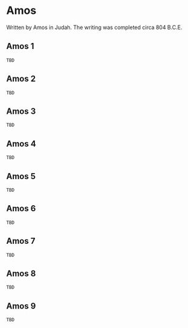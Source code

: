 # Amos

Written by Amos in Judah. The writing was completed circa 804 B.C.E.

## Amos 1

```
TBD
```


## Amos 2

```
TBD
```


## Amos 3

```
TBD
```


## Amos 4

```
TBD
```


## Amos 5

```
TBD
```


## Amos 6

```
TBD
```


## Amos 7

```
TBD
```


## Amos 8

```
TBD
```


## Amos 9

```
TBD
```


